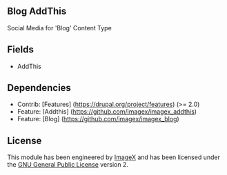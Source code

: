## Blog AddThis

Social Media for 'Blog' Content Type

## Fields

* AddThis

## Dependencies

* Contrib: [Features] (https://drupal.org/project/features)  (>= 2.0)
* Feature: [Addthis] (https://github.com/imagex/imagex_addthis) 
* Feature: [Blog] (https://github.com/imagex/imagex_blog) 

## License

This module has been engineered by [ImageX](http://www.imagexmedia.com) and has been licensed under the [GNU General Public License](http://www.gnu.org/licenses/gpl-2.0.html) version 2.
